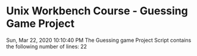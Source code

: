 # Unix Workbench Course - Guessing Game Project 
Sun, Mar 22, 2020 10:10:40 PM
 The Guessing game Project Script contains the following number of lines:
22
